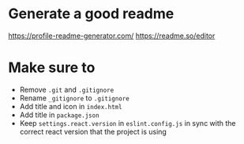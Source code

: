 # Generate a good readme
https://profile-readme-generator.com/
https://readme.so/editor

# Make sure to

- Remove `.git` and `.gitignore`
- Rename `_gitignore` to `.gitignore`
- Add title and icon in `index.html`
- Add title in `package.json`
- Keep `settings.react.version` in `eslint.config.js` in sync with the correct react version that the project is using
